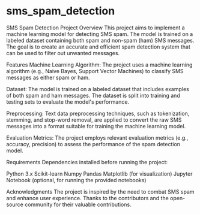 # sms_spam_detection
SMS Spam Detection Project
Overview
This project aims to implement a machine learning model for detecting SMS spam. The model is trained on a labeled dataset containing both spam and non-spam (ham) SMS messages. The goal is to create an accurate and efficient spam detection system that can be used to filter out unwanted messages.

Features
Machine Learning Algorithm: The project uses a machine learning algorithm (e.g., Naive Bayes, Support Vector Machines) to classify SMS messages as either spam or ham.

Dataset: The model is trained on a labeled dataset that includes examples of both spam and ham messages. The dataset is split into training and testing sets to evaluate the model's performance.

Preprocessing: Text data preprocessing techniques, such as tokenization, stemming, and stop-word removal, are applied to convert the raw SMS messages into a format suitable for training the machine learning model.

Evaluation Metrics: The project employs relevant evaluation metrics (e.g., accuracy, precision) to assess the performance of the spam detection model.

Requirements
Dependencies installed before running the project:

Python 3.x
Scikit-learn
Numpy
Pandas
Matplotlib (for visualization)
Jupyter Notebook (optional, for running the provided notebooks)

Acknowledgments
The project is inspired by the need to combat SMS spam and enhance user experience.
Thanks to the contributors and the open-source community for their valuable contributions.
